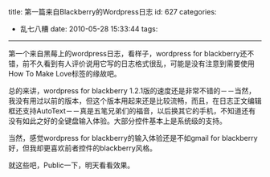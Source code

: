 title: 第一篇来自Blackberry的Wordpress日志
id: 627
categories:
  - 乱七八糟
date: 2010-05-28 15:33:44
tags:
---

第一个来自黑莓上的wordpress日志，看样子，wordpress for blackberry还不错，前不久看到有人评价说用它写的日志格式很乱，可能是没有注意到需要使用How To Make Love标签的缘故吧。

总的来讲，wordpress for blackberry 1.2.1版的速度还是非常不错的－－当然，我没有用过以前的版本，但这个版本用起来还是比较流畅，而且，在日志正文编辑框还支持AutoText－－真是五笔兄弟们的福音，以后换其它的手机，不知道还有没有如此之好的全键盘输入体验。大部分控件基本上是系统级的支持。

当然，感觉wordpress for blackberry的输入体验还是不如gmail for blackberry好，但我却更喜欢前者控件的blackberry风格。

就这些吧，Public一下，明天看看效果。